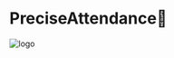 # PreciseAttendance🚀
 
![logo](https://github.com/user-attachments/assets/e5ae507c-b521-4c37-88a1-fa44ae60299a)
